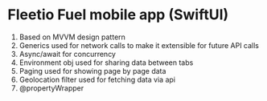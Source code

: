 #  Fleetio Fuel mobile app (SwiftUI)

1. Based on MVVM design pattern 
2. Generics used for network calls to make it extensible for future API calls
3. Async/await for concurrency
4. Environment obj used for sharing data between tabs
5. Paging used for showing page by page data
6. Geolocation filter used for fetching data via api
7. @propertyWrapper


